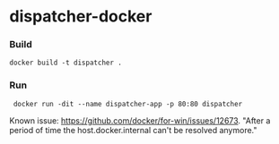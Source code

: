 # dispatcher-docker

### Build

```
docker build -t dispatcher . 
```

### Run

```
 docker run -dit --name dispatcher-app -p 80:80 dispatcher
```

Known issue: https://github.com/docker/for-win/issues/12673. 
"After a period of time the host.docker.internal can't be resolved anymore."